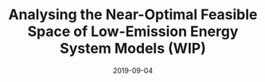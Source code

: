 ---
title: "Analysing the Near-Optimal Feasible Space
of Low-Emission Energy System Models (WIP)"
date: 2019-09-04
summary: Helmholtz ES2050 Doctoral Seminar, Oberursel (Taunus), Germany.
authors: ["admin"]

links:
  - icon_pack: fas
    icon: keynote
    name: presentation
    url: 'https://www.neumann.fyi/files/es2050-seminar-mga.pdf'
---